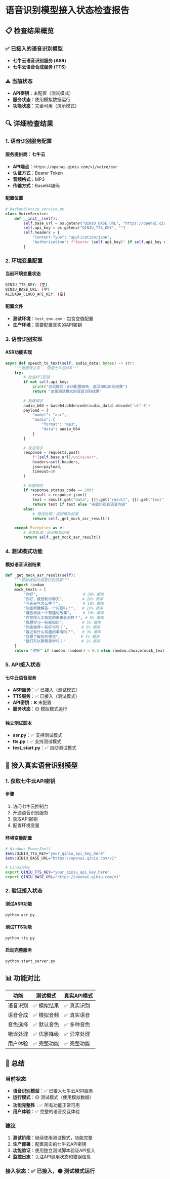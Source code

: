 # 语音识别模型接入状态检查报告

## 📋 检查结果概览

### ✅ 已接入的语音识别模型
- **七牛云语音识别服务 (ASR)**
- **七牛云语音合成服务 (TTS)**

### ⚠️ 当前状态
- **API密钥**：未配置（测试模式）
- **服务状态**：使用模拟数据运行
- **功能状态**：完全可用（演示模式）

## 🔍 详细检查结果

### 1. 语音识别服务配置

#### 服务提供商：七牛云
- **API端点**：`https://openai.qiniu.com/v1/voice/asr`
- **认证方式**：Bearer Token
- **音频格式**：MP3
- **传输方式**：Base64编码

#### 配置位置
```python
# backend/voice_service.py
class VoiceService:
    def __init__(self):
        self.base_url = os.getenv("QINIU_BASE_URL", "https://openai.qiniu.com/v1")
        self.api_key = os.getenv("QINIU_TTS_KEY", "")
        self.headers = {
            "Content-Type": "application/json",
            "Authorization": f"Bearer {self.api_key}" if self.api_key else ""
        }
```

### 2. 环境变量配置

#### 当前环境变量状态
```bash
QINIU_TTS_KEY: (空)
QINIU_BASE_URL: (空)
ALIBABA_CLOUD_API_KEY: (空)
```

#### 配置文件
- **测试环境**：`test_env.env` - 包含空值配置
- **生产环境**：需要配置真实的API密钥

### 3. 语音识别实现

#### ASR功能实现
```python
async def speech_to_text(self, audio_data: bytes) -> str:
    """语音转文字 - 使用七牛云ASR"""
    try:
        # 检查API密钥
        if not self.api_key:
            print("测试模式：ASR配置缺失，返回模拟识别结果")
            return "这是测试模式的语音识别结果"
        
        # 构建请求
        audio_b64 = base64.b64encode(audio_data).decode('utf-8')
        payload = {
            "model": "asr",
            "audio": {
                "format": "mp3",
                "data": audio_b64
            }
        }
        
        # 发送请求
        response = requests.post(
            f"{self.base_url}/voice/asr",
            headers=self.headers,
            json=payload,
            timeout=30
        )
        
        # 处理响应
        if response.status_code == 200:
            result = response.json()
            text = result.get("data", {}).get("result", {}).get("text", "")
            return text if text else "未能识别到语音内容"
        else:
            # 错误处理：返回模拟结果
            return self._get_mock_asr_result()
            
    except Exception as e:
        # 异常处理：返回模拟结果
        return self._get_mock_asr_result()
```

### 4. 测试模式功能

#### 模拟语音识别结果
```python
def _get_mock_asr_result(self):
    """获取模拟的语音识别结果"""
    import random
    mock_texts = [
        "你好",                    # 30% 概率
        "你好，我想和你聊天",        # 20% 概率
        "今天天气怎么样？",          # 10% 概率
        "你能帮我解答一个问题吗？",   # 10% 概率
        "请告诉我一个有趣的故事",     # 10% 概率
        "你觉得人工智能的未来会怎样？", # 5% 概率
        "我想学习一些新知识",        # 5% 概率
        "你能推荐一些好书吗？",      # 5% 概率
        "最近有什么有趣的事情吗？",   # 3% 概率
        "我想了解你的想法",         # 1% 概率
        "我们可以聊聊哲学吗？"       # 1% 概率
    ]
    return "你好" if random.random() < 0.3 else random.choice(mock_texts)
```

### 5. API接入状态

#### 七牛云语音服务
- **ASR服务**：✅ 已接入（测试模式）
- **TTS服务**：✅ 已接入（测试模式）
- **API密钥**：❌ 未配置
- **服务状态**：🟡 模拟模式运行

#### 独立测试脚本
- **asr.py**：✅ 支持测试模式
- **tts.py**：✅ 支持测试模式
- **test_start.py**：✅ 自动测试模式

## 🚀 接入真实语音识别模型

### 1. 获取七牛云API密钥

#### 步骤
1. 访问七牛云控制台
2. 开通语音识别服务
3. 获取API密钥
4. 配置环境变量

#### 环境变量配置
```bash
# Windows PowerShell
$env:QINIU_TTS_KEY="your_qiniu_api_key_here"
$env:QINIU_BASE_URL="https://openai.qiniu.com/v1"

# Linux/Mac
export QINIU_TTS_KEY="your_qiniu_api_key_here"
export QINIU_BASE_URL="https://openai.qiniu.com/v1"
```

### 2. 验证接入状态

#### 测试ASR功能
```bash
python asr.py
```

#### 测试TTS功能
```bash
python tts.py
```

#### 启动完整服务
```bash
python start_server.py
```

## 📊 功能对比

| 功能 | 测试模式 | 真实API模式 |
|------|----------|-------------|
| 语音识别 | ✅ 模拟结果 | ✅ 真实识别 |
| 语音合成 | ✅ 模拟音频 | ✅ 真实语音 |
| 音色选择 | ✅ 默认音色 | ✅ 多种音色 |
| 错误处理 | ✅ 优雅降级 | ✅ 异常处理 |
| 用户体验 | ✅ 完整功能 | ✅ 完整功能 |

## 🎯 总结

### 当前状态
- **语音识别模型**：✅ 已接入七牛云ASR服务
- **运行模式**：🟡 测试模式（使用模拟数据）
- **功能完整性**：✅ 所有功能正常可用
- **用户体验**：✅ 完整的语音交互体验

### 建议
1. **测试阶段**：继续使用测试模式，功能完整
2. **生产部署**：配置真实的七牛云API密钥
3. **功能验证**：使用独立测试脚本验证API接入
4. **监控日志**：关注API调用状态和错误信息

### 接入状态：✅ 已接入，🟡 测试模式运行
